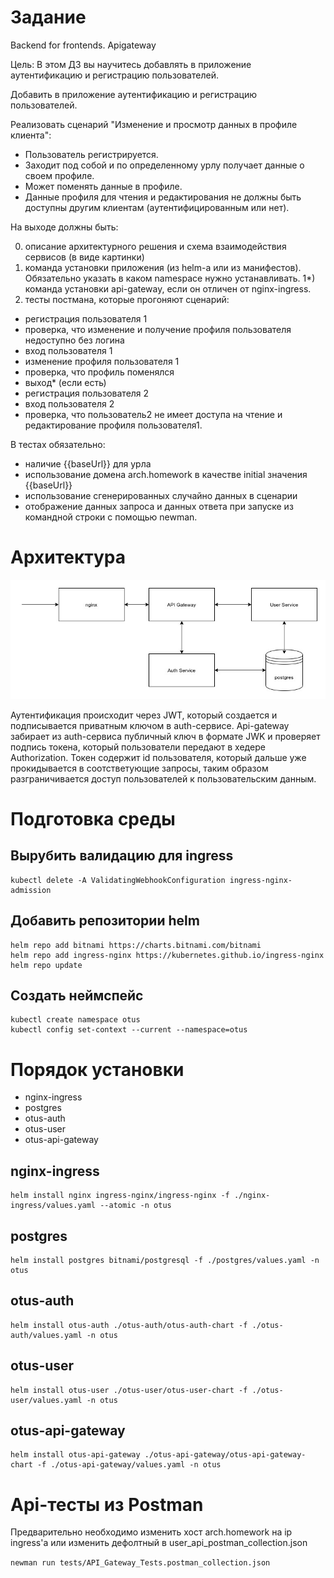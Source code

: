 # Задание 

Backend for frontends. Apigateway

Цель:
В этом ДЗ вы научитесь добавлять в приложение аутентификацию и регистрацию пользователей.

Добавить в приложение аутентификацию и регистрацию пользователей.

Реализовать сценарий "Изменение и просмотр данных в профиле клиента":

* Пользователь регистрируется.
* Заходит под собой и по определенному урлу получает данные о своем профиле.
* Может поменять данные в профиле.
* Данные профиля для чтения и редактирования не должны быть доступны другим клиентам (аутентифицированным или нет).
  
На выходе должны быть:  
  
0) описание архитектурного решения и схема взаимодействия сервисов (в виде картинки)  
1) команда установки приложения (из helm-а или из манифестов). Обязательно указать в каком namespace нужно устанавливать. 1*) команда установки api-gateway, если он отличен от nginx-ingress.  
2) тесты постмана, которые прогоняют сценарий:

* регистрация пользователя 1
* проверка, что изменение и получение профиля пользователя недоступно без логина
* вход пользователя 1
* изменение профиля пользователя 1
* проверка, что профиль поменялся
* выход* (если есть)
* регистрация пользователя 2
* вход пользователя 2
* проверка, что пользователь2 не имеет доступа на чтение и редактирование профиля пользователя1.
  
В тестах обязательно:

* наличие {{baseUrl}} для урла
* использование домена arch.homework в качестве initial значения {{baseUrl}}
* использование сгенерированных случайно данных в сценарии
* отображение данных запроса и данных ответа при запуске из командной строки с помощью newman.

# Архитектура
![image info](architecture.jpg)

Аутентификация происходит через JWT, который создается и подписывается приватным ключом в auth-сервисе. Api-gateway забирает из auth-сервиса публичный ключ в формате JWK и проверяет подпись токена, который пользователи передают в хедере Authorization. Токен содержит id пользователя, который дальше уже прокидывается в соотстветующие запросы, таким образом разграничивается доступ пользователей к пользовательским данным. 

# Подготовка среды
## Вырубить валидацию для ingress
```
kubectl delete -A ValidatingWebhookConfiguration ingress-nginx-admission
```
## Добавить репозитории helm
```
helm repo add bitnami https://charts.bitnami.com/bitnami
helm repo add ingress-nginx https://kubernetes.github.io/ingress-nginx
helm repo update
```
## Создать неймспейс
```
kubectl create namespace otus
kubectl config set-context --current --namespace=otus
```

# Порядок установки
* nginx-ingress
* postgres
* otus-auth
* otus-user
* otus-api-gateway

## nginx-ingress
```
helm install nginx ingress-nginx/ingress-nginx -f ./nginx-ingress/values.yaml --atomic -n otus
```
## postgres
```
helm install postgres bitnami/postgresql -f ./postgres/values.yaml -n otus
```
## otus-auth
```
helm install otus-auth ./otus-auth/otus-auth-chart -f ./otus-auth/values.yaml -n otus
```
## otus-user
```
helm install otus-user ./otus-user/otus-user-chart -f ./otus-user/values.yaml -n otus
```
## otus-api-gateway
```
helm install otus-api-gateway ./otus-api-gateway/otus-api-gateway-chart -f ./otus-api-gateway/values.yaml -n otus
```
# Api-тесты из Postman 
Предварительно необходимо изменить хост arch.homework на ip ingress'а или изменить дефолтный в user_api_postman_collection.json

```newman run tests/API_Gateway_Tests.postman_collection.json```
